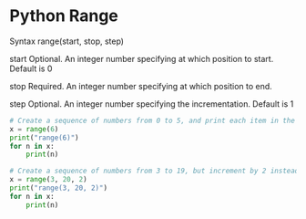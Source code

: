 # Python Range

Syntax
range(start, stop, step)

start Optional. An integer number specifying at which position to start.
Default is 0

stop Required. An integer number specifying at which position to end.

step Optional. An integer number specifying the incrementation.
Default is 1

```py
# Create a sequence of numbers from 0 to 5, and print each item in the sequence:
x = range(6)
print("range(6)")
for n in x:
    print(n)

# Create a sequence of numbers from 3 to 19, but increment by 2 instead of 1:
x = range(3, 20, 2)
print("range(3, 20, 2)")
for n in x:
    print(n)
```
